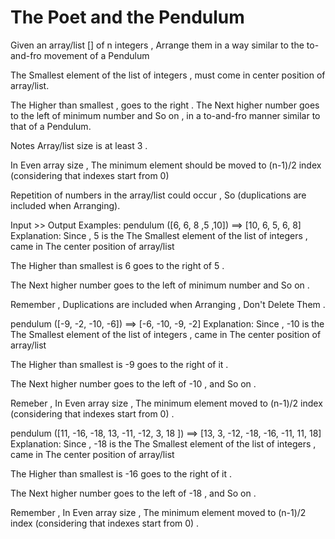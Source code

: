 # The Poet and the Pendulum

Given an array/list [] of n integers , Arrange them in a way similar to the to-and-fro movement of a Pendulum

The Smallest element of the list of integers , must come in center position of array/list.

The Higher than smallest , goes to the right .
The Next higher number goes to the left of minimum number and So on , in a to-and-fro manner similar to that of a Pendulum.

Notes
Array/list size is at least 3 .

In Even array size , The minimum element should be moved to (n-1)/2 index (considering that indexes start from 0)

Repetition of numbers in the array/list could occur , So (duplications are included when Arranging).

Input >> Output Examples:
pendulum ([6, 6, 8 ,5 ,10]) ==> [10, 6, 5, 6, 8]
Explanation:
Since , 5 is the The Smallest element of the list of integers , came in The center position of array/list

The Higher than smallest is 6 goes to the right of 5 .

The Next higher number goes to the left of minimum number and So on .

Remember , Duplications are included when Arranging , Don't Delete Them .

pendulum ([-9, -2, -10, -6]) ==> [-6, -10, -9, -2]
Explanation:
Since , -10 is the The Smallest element of the list of integers , came in The center position of array/list

The Higher than smallest is -9 goes to the right of it .

The Next higher number goes to the left of -10 , and So on .

Remeber , In Even array size , The minimum element moved to (n-1)/2 index (considering that indexes start from 0) .

pendulum ([11, -16, -18, 13, -11, -12, 3, 18 ]) ==> [13, 3, -12, -18, -16, -11, 11, 18]
Explanation:
Since , -18 is the The Smallest element of the list of integers , came in The center position of array/list

The Higher than smallest is -16 goes to the right of it .

The Next higher number goes to the left of -18 , and So on .

Remember , In Even array size , The minimum element moved to (n-1)/2 index (considering that indexes start from 0) .
